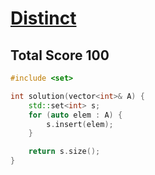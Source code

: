 # [Distinct](https://app.codility.com/programmers/lessons/6-sorting/distinct/)

## Total Score 100
```c++
#include <set>

int solution(vector<int>& A) {
    std::set<int> s;
    for (auto elem : A) {
        s.insert(elem);
    }

    return s.size();
}
```